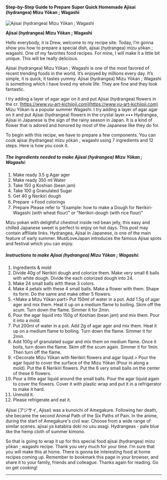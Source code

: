             

#### Step-by-Step Guide to Prepare Super Quick Homemade Ajisai (hydrangea) Mizu Yōkan ; Wagashi

![Ajisai (hydrangea) Mizu Yōkan ; Wagashi](https://img-global.cpcdn.com/recipes/4ac663fb2cf60a05/751x532cq70/ajisai-hydrangea-mizu-yokan-wagashi-recipe-main-photo.jpg)

**Ajisai (hydrangea) Mizu Yōkan ; Wagashi**

Hello everybody, it is Drew, welcome to my recipe site. Today, I’m gonna show you how to prepare a special dish, ajisai (hydrangea) mizu yōkan ; wagashi. One of my favorites food recipes. For mine, I will make it a little bit unique. This will be really delicious.

Ajisai (hydrangea) Mizu Yōkan ; Wagashi is one of the most favored of recent trending foods in the world. It’s enjoyed by millions every day. It’s simple, it is quick, it tastes yummy. Ajisai (hydrangea) Mizu Yōkan ; Wagashi is something which I have loved my whole life. They are fine and they look fantastic.

I try adding a layer of agar agar on it and put Ajisai (hydrangea) flowers in the cr. [https://www.yu-art-kichijoji.com](https://www.yu-art-kichijoji.com) Mizu Yōkan is a popular summer Wagashi. I try adding a layer of agar agar on it and put Ajisai (hydrangea) flowers in the crystal layer.••• Hydrangea, Ajisai in Japanese is the sign of the rainy season in Japan. It is a kind of flower that is adored and honored by most of the Japanese like they do for.

To begin with this recipe, we have to prepare a few components. You can cook ajisai (hydrangea) mizu yōkan ; wagashi using 7 ingredients and 12 steps. Here is how you cook it.

##### The ingredients needed to make Ajisai (hydrangea) Mizu Yōkan ; Wagashi:

1.  Make ready 3.5 g Agar ager
2.  Make ready 350 ml Water
3.  Take 150 g Koshian (bean jam)
4.  Take 100 g Granulated Sugar
5.  Get 40 g Nerikiri dough
6.  Prepare ＋Food colorings
7.  Prepare Please refer to "Example: how to make a Dough for Nerikiri-Wagashi (with wheat flour)" or "Nerikiri-dough (with rice flour)"

Mizu yokan with delightful chestnut inside red bean jelly, this easy and chilled Japanese sweet is perfect to enjoy on hot days. This post may contain affiliate links. Hydrangea, Ajisai in Japanese, is one of the main feature of early summer. MustLoveJapan introduces the famous Ajisai spots and festival which you can enjoy.

##### Instructions to make Ajisai (hydrangea) Mizu Yōkan ; Wagashi:

1.  Ingredients & mold
2.  Divide 40g of Nerikiri dough and colorize them. Make very small 6 balls with white dough. Divide the each colorized dough into 24.
3.  Make 24 small balls with these 3 colors.
4.  Make 4 petals with these 4 small balls. Make a flower with them. Shape its form. Do the same and make other 5 flowers.
5.  <Make a Mizu Yōkan part> Put 150ml of water in a pot. Add 1.5g of agar ager and mix them. Heat it up on a medium flame to boiling. Skim off the scum. Turn down the flame. Simmer it for 2min.
6.  Pour the agar liquid into 150g of Koshian (bean jam) and mix them. Pour it into a mold.
7.  <Make Agar Liquid> Put 200ml of water in a pot. Add 2g of agar ager and mix them. Heat it up on a medium flame to boiling. Turn down the flame. Simmer it for 2min.
8.  Add 100g of granulated sugar and mix them on medium flame. Once it boils, turn down the flame. Skim off the scum again. Simmer it for 1min. Then turn off the flame.
9.  <Decorate Mizu Yōkan with Nerikiri flowers and agar liquid.> Pour the agar liquid to cover the surface of the Mizu Yōkan (Pour in along a mold). Put the 6 Nerikiri flowers. Put the 6 very small balls on the center of these 6 flowers.
10.  Pour a little agar liquid around the small balls. Pour the agar liquid again to cover the flowers. Cover it with plastic wrap and put it in a refrigerator to make it hard.
11.  Unmold it.
12.  Please refrigerate and eat it.

Ajisai (アジサイ, Ajisai) was a kunoichi of Amegakure. Following her death, she became the second Animal Path of the Six Paths of Pain. In the anime, during the start of Amegakure's civil war. Choose from a wide range of similar scenes. ajisai ya katabira doki no usu asagi. Hydrangeas - pale blue like the hemp cloth of summer kimono.

So that is going to wrap it up for this special food ajisai (hydrangea) mizu yōkan ; wagashi recipe. Thank you very much for your time. I’m sure that you will make this at home. There is gonna be interesting food at home recipes coming up. Remember to bookmark this page in your browser, and share it to your family, friends and colleague. Thanks again for reading. Go on get cooking!

* * *